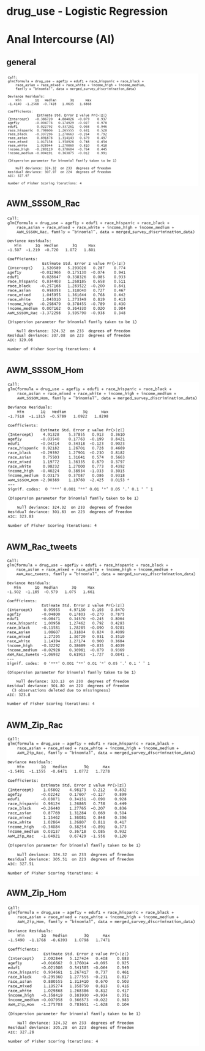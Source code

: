 
# drug_use - Logistic Regression

# Anal Intercourse (AI)
## general
<p align="center">
  <img src="https://github.com/meettyj/MSM-Discrimination-on-Twitter/raw/master/results/screenshots/regression/drug_use/general.png" />
</p>

## AWM_SSSOM_Rac
<p align="center">
  <img src="https://github.com/meettyj/MSM-Discrimination-on-Twitter/raw/master/results/screenshots/regression/drug_use/AWM_SSSOM_Rac.png" />
</p>

## AWM_SSSOM_Hom
<p align="center">
  <img src="https://github.com/meettyj/MSM-Discrimination-on-Twitter/raw/master/results/screenshots/regression/drug_use/AWM_SSSOM_Hom.png" />
</p>

## AWM_Rac_tweets
<p align="center">
  <img src="https://github.com/meettyj/MSM-Discrimination-on-Twitter/raw/master/results/screenshots/regression/drug_use/AWM_Rac_tweets.png" />
</p>

## AWM_Zip_Rac
<p align="center">
  <img src="https://github.com/meettyj/MSM-Discrimination-on-Twitter/raw/master/results/screenshots/regression/drug_use/AWM_Zip_Rac.png" />
</p>

## AWM_Zip_Hom
<p align="center">
  <img src="https://github.com/meettyj/MSM-Discrimination-on-Twitter/raw/master/results/screenshots/regression/drug_use/AWM_Zip_Hom.png" />
</p>




















